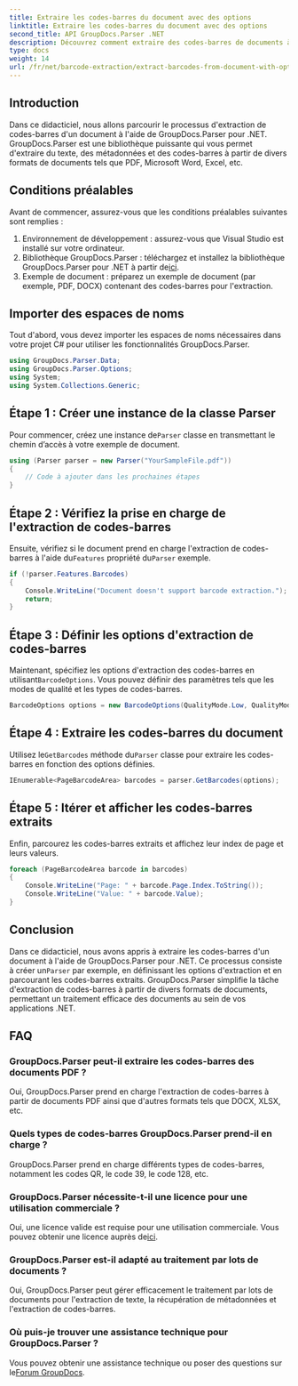 ```yaml
---
title: Extraire les codes-barres du document avec des options
linktitle: Extraire les codes-barres du document avec des options
second_title: API GroupDocs.Parser .NET
description: Découvrez comment extraire des codes-barres de documents à l'aide de GroupDocs.Parser pour .NET. Tutoriel complet avec des exemples de code et des FAQ.
type: docs
weight: 14
url: /fr/net/barcode-extraction/extract-barcodes-from-document-with-options/
---
```

## Introduction
Dans ce didacticiel, nous allons parcourir le processus d'extraction de codes-barres d'un document à l'aide de GroupDocs.Parser pour .NET. GroupDocs.Parser est une bibliothèque puissante qui vous permet d'extraire du texte, des métadonnées et des codes-barres à partir de divers formats de documents tels que PDF, Microsoft Word, Excel, etc.
## Conditions préalables
Avant de commencer, assurez-vous que les conditions préalables suivantes sont remplies :
1. Environnement de développement : assurez-vous que Visual Studio est installé sur votre ordinateur.
2.  Bibliothèque GroupDocs.Parser : téléchargez et installez la bibliothèque GroupDocs.Parser pour .NET à partir de[ici](https://releases.groupdocs.com/parser/net/).
3. Exemple de document : préparez un exemple de document (par exemple, PDF, DOCX) contenant des codes-barres pour l'extraction.

## Importer des espaces de noms
Tout d'abord, vous devez importer les espaces de noms nécessaires dans votre projet C# pour utiliser les fonctionnalités GroupDocs.Parser.
```csharp
using GroupDocs.Parser.Data;
using GroupDocs.Parser.Options;
using System;
using System.Collections.Generic;
```
## Étape 1 : Créer une instance de la classe Parser
 Pour commencer, créez une instance de`Parser` classe en transmettant le chemin d’accès à votre exemple de document.
```csharp
using (Parser parser = new Parser("YourSampleFile.pdf"))
{
    // Code à ajouter dans les prochaines étapes
}
```
## Étape 2 : Vérifiez la prise en charge de l'extraction de codes-barres
 Ensuite, vérifiez si le document prend en charge l'extraction de codes-barres à l'aide du`Features` propriété du`Parser` exemple.
```csharp
if (!parser.Features.Barcodes)
{
    Console.WriteLine("Document doesn't support barcode extraction.");
    return;
}
```
## Étape 3 : Définir les options d'extraction de codes-barres
 Maintenant, spécifiez les options d'extraction des codes-barres en utilisant`BarcodeOptions`. Vous pouvez définir des paramètres tels que les modes de qualité et les types de codes-barres.
```csharp
BarcodeOptions options = new BarcodeOptions(QualityMode.Low, QualityMode.Low, "QR");
```
## Étape 4 : Extraire les codes-barres du document
 Utilisez le`GetBarcodes` méthode du`Parser` classe pour extraire les codes-barres en fonction des options définies.
```csharp
IEnumerable<PageBarcodeArea> barcodes = parser.GetBarcodes(options);
```
## Étape 5 : Itérer et afficher les codes-barres extraits
Enfin, parcourez les codes-barres extraits et affichez leur index de page et leurs valeurs.
```csharp
foreach (PageBarcodeArea barcode in barcodes)
{
    Console.WriteLine("Page: " + barcode.Page.Index.ToString());
    Console.WriteLine("Value: " + barcode.Value);
}
```

## Conclusion
 Dans ce didacticiel, nous avons appris à extraire les codes-barres d'un document à l'aide de GroupDocs.Parser pour .NET. Ce processus consiste à créer un`Parser` par exemple, en définissant les options d'extraction et en parcourant les codes-barres extraits. GroupDocs.Parser simplifie la tâche d'extraction de codes-barres à partir de divers formats de documents, permettant un traitement efficace des documents au sein de vos applications .NET.

## FAQ
### GroupDocs.Parser peut-il extraire les codes-barres des documents PDF ?
Oui, GroupDocs.Parser prend en charge l'extraction de codes-barres à partir de documents PDF ainsi que d'autres formats tels que DOCX, XLSX, etc.
### Quels types de codes-barres GroupDocs.Parser prend-il en charge ?
GroupDocs.Parser prend en charge différents types de codes-barres, notamment les codes QR, le code 39, le code 128, etc.
### GroupDocs.Parser nécessite-t-il une licence pour une utilisation commerciale ?
 Oui, une licence valide est requise pour une utilisation commerciale. Vous pouvez obtenir une licence auprès de[ici](https://purchase.groupdocs.com/buy).
### GroupDocs.Parser est-il adapté au traitement par lots de documents ?
Oui, GroupDocs.Parser peut gérer efficacement le traitement par lots de documents pour l'extraction de texte, la récupération de métadonnées et l'extraction de codes-barres.
### Où puis-je trouver une assistance technique pour GroupDocs.Parser ?
 Vous pouvez obtenir une assistance technique ou poser des questions sur le[Forum GroupDocs](https://forum.groupdocs.com/c/parser/17).